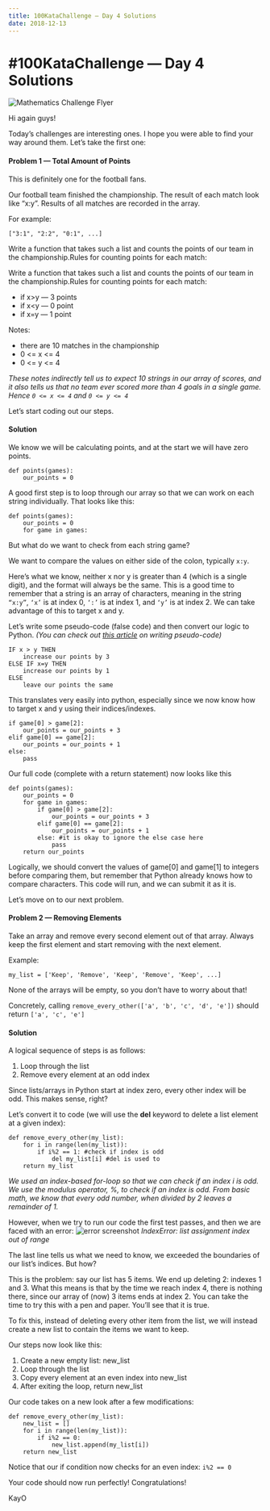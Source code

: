 ```yaml
---
title: 100KataChallenge — Day 4 Solutions
date: 2018-12-13
---
```


# \#100KataChallenge — Day 4 Solutions

![Mathematics Challenge Flyer](https://miro.medium.com/max/1100/0*1LLAomfWm9zj5kTe.png)

Hi again guys!

Today’s challenges are interesting ones. I hope you were able to find your way around them. Let’s take the first one:

#### Problem 1 — Total Amount of Points
This is definitely one for the football fans.

Our football team finished the championship.
The result of each match look like “x:y”. Results of all matches are recorded in the array.

For example:
```
["3:1", "2:2", "0:1", ...]
```

Write a function that takes such a list and counts the points of our team in the championship.Rules for counting points for each match:

Write a function that takes such a list and counts the points of our team in the championship.Rules for counting points for each match:
- if x>y — 3 points
- if x<y — 0 point
- if x=y — 1 point

Notes:
- there are 10 matches in the championship
- 0 <= x <= 4
- 0 <= y <= 4

_These notes indirectly tell us to expect 10 strings in our array of scores, and it also tells us that no team ever scored more than 4 goals in a single game. Hence `0 <= x <= 4` and `0 <= y <= 4`_

Let’s start coding out our steps.

#### Solution
We know we will be calculating points, and at the start we will have zero points.
```
def points(games):
    our_points = 0
```

A good first step is to loop through our array so that we can work on each string individually. That looks like this:
```
def points(games):
    our_points = 0
    for game in games:
```

But what do we want to check from each string game?

We want to compare the values on either side of the colon, typically `x:y`.

Here’s what we know, neither x nor y is greater than 4 (which is a single digit), and the format will always be the same. This is a good time to remember that a string is an array of characters, meaning in the string `“x:y”`, `‘x’` is at index 0, `‘:’` is at index 1, and `‘y’` is at index 2. We can take advantage of this to target x and y.

Let’s write some pseudo-code (false code) and then convert our logic to Python. _(You can check out [this article](https://medium.com/@ngunyimacharia/how-to-write-pseudocode-a-beginners-guide-29956242698) on writing pseudo-code)_
```
IF x > y THEN
    increase our points by 3
ELSE IF x=y THEN
    increase our points by 1
ELSE
    leave our points the same
```

This translates very easily into python, especially since we now know how to target x and y using their indices/indexes.
```
if game[0] > game[2]:
    our_points = our_points + 3
elif game[0] == game[2]:
    our_points = our_points + 1
else:
    pass
```

Our full code (complete with a return statement) now looks like this
```
def points(games):
    our_points = 0
    for game in games:
        if game[0] > game[2]:
            our_points = our_points + 3
        elif game[0] == game[2]:
            our_points = our_points + 1
        else: #it is okay to ignore the else case here
            pass
    return our_points
```

Logically, we should convert the values of game[0] and game[1] to integers before comparing them, but remember that Python already knows how to compare characters. This code will run, and we can submit it as it is.

Let’s move on to our next problem.

#### Problem 2 — Removing Elements

Take an array and remove every
second element out of that array. Always keep the first element and
start removing with the next element.

Example:
```
my_list = ['Keep', 'Remove', 'Keep', 'Remove', 'Keep', ...]
```

None of the arrays will be empty, so you don’t have to worry about that!

Concretely, calling `remove_every_other(['a', 'b', 'c', 'd', 'e'])` should return `['a', 'c', 'e']`

#### Solution
A logical sequence of steps is as follows:

1. Loop through the list
2. Remove every element at an odd index

Since lists/arrays in Python start at index zero, every other index will be odd. This makes sense, right?

Let’s convert it to code (we will use the **del** keyword to delete a list element at a given index):
```
def remove_every_other(my_list):
    for i in range(len(my_list)):
        if i%2 == 1: #check if index is odd
            del my_list[i] #del is used to 
    return my_list
```

_We used an index-based for-loop so that we can check if an index i is odd. We use the modulus operator, %, to check if an index is odd. From basic math, we know that every odd number, when divided by 2 leaves a remainder of 1._

However, when we try to run our code the first test passes, and then we are faced with an error:
![error screenshot](https://miro.medium.com/max/720/0*GkB3AuJYJibqD1_I.png)
*IndexError: list assignment index out of range*

The last line tells us what we need to know, we exceeded the boundaries of our list’s indices. But how?

This is the problem: say our list has 5 items. We end up deleting 2: indexes 1 and 3. What this means is that by the time we reach index 4, there is nothing there, since our array of (now) 3 items ends at index 2. You can take the time to try this with a pen and paper. You’ll see that it is true.

To fix this, instead of deleting every other item from the list, we will instead create a new list to contain the items we want to keep.

Our steps now look like this:

1. Create a new empty list: new_list
2. Loop through the list
3. Copy every element at an even index into new_list
4. After exiting the loop, return new_list

Our code takes on a new look after a few modifications:
```
def remove_every_other(my_list):
    new_list = []
    for i in range(len(my_list)):
        if i%2 == 0:
            new_list.append(my_list[i])
    return new_list
```

Notice that our if condition now checks for an even index: `i%2 == 0`

Your code should now run perfectly! Congratulations!

KayO